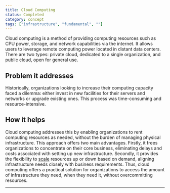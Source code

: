 ```yaml
---
title: Cloud Computing
status: Completed
category: concept
tags: ["infrastructure", "fundamental", ""]
---
```


Cloud computing is a method of providing computing resources such as CPU power, storage, and network capabilities via the internet. It allows users to leverage remote computing power located in distant data centers. There are two types: private cloud, dedicated to a single organization, and public cloud, open for general use.

## Problem it addresses

Historically, organizations looking to increase their computing capacity faced a dilemma: either invest in new facilities for their servers and networks or upgrade existing ones. This process was time-consuming and resource-intensive.

## How it helps

Cloud computing addresses this by enabling organizations to rent computing resources as needed, without the burden of managing physical infrastructure. This approach offers two main advantages. Firstly, it frees organizations to concentrate on their core business, eliminating delays and costs associated with setting up new infrastructure. Secondly, it provides the flexibility to [scale](https://github.com/ronitblenz/glossary/blob/cloud_computing/content/en/scalability.md) resources up or down based on demand, aligning infrastructure needs closely with business requirements. Thus, cloud computing offers a practical solution for organizations to access the amount of infrastructure they need, when they need it, without overcommitting resources.

---
